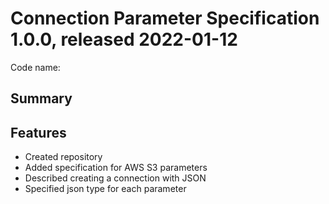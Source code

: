 # Connection Parameter Specification 1.0.0, released 2022-01-12

Code name:

## Summary

## Features

* Created repository
* Added specification for AWS S3 parameters
* Described creating a connection with JSON
* Specified json type for each parameter